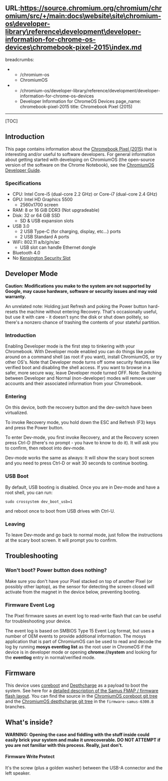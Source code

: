 URL:https://source.chromium.org/chromium/chromium/src/+/main:docs\website\site\chromium-os\developer-library\reference\development\developer-information-for-chrome-os-devices\chromebook-pixel-2015\index.md
---
breadcrumbs:
- - /chromium-os
  - ChromiumOS
- - /chromium-os/developer-library/reference/development/developer-information-for-chrome-os-devices
  - Developer Information for ChromeOS Devices
page_name: chromebook-pixel-2015
title: Chromebook Pixel (2015)
---

[TOC]

## Introduction

This page contains information about the [Chromebook Pixel
(2015)](https://www.google.com/chromebook/pixel) that is interesting and/or
useful to software developers. For general information about getting started
with developing on ChromiumOS (the open-source version of the software on the
Chrome Notebook), see the [ChromiumOS Developer
Guide](/chromium-os/developer-guide).

### Specifications

*   CPU: Intel Core-i5 (dual-core 2.2 GHz) or Core-i7 (dual-core 2.4
            GHz)
*   GPU: Intel HD Graphics 5500
    *   2560x1700 screen
*   RAM: 8 or 16 GiB DDR3 (Not upgradeable)
*   Disk: 32 or 64 GiB SSD
    *   SD & USB expansion slots
*   USB 3.0
    *   2 USB Type-C (for charging, display, etc...) ports
    *   2 USB Standard A ports
*   WiFi: 802.11 a/b/g/n/ac
    *   USB slot can handle Ethernet dongle
*   Bluetooth 4.0
*   No [Kensington Security
            Slot](https://en.wikipedia.org/wiki/Kensington_Security_Slot)

## Developer Mode

**Caution: Modifications you make to the system are not supported by Google, may
cause hardware, software or security issues and may void warranty.**

An unrelated note: Holding just Refresh and poking the Power button hard-resets
the machine without entering Recovery. That's occasionally useful, but use it
with care - it doesn't sync the disk or shut down politely, so there's a nonzero
chance of trashing the contents of your stateful partition.

### Introduction

Enabling Developer mode is the first step to tinkering with your Chromebook.
With Developer mode enabled you can do things like poke around on a command
shell (as root if you want), install ChromiumOS, or try other OS's. Note that
Developer mode turns off some security features like verified boot and disabling
the shell access. If you want to browse in a safer, more secure way, leave
Developer mode turned OFF. Note: Switching between Developer and Normal
(non-developer) modes will remove user accounts and their associated information
from your Chromebook.

### Entering

On this device, both the recovery button and the dev-switch have been
virtualized.

To invoke Recovery mode, you hold down the ESC and Refresh (F3) keys and press
the Power button.

To enter Dev-mode, you first invoke Recovery, and at the Recovery screen press
Ctrl-D (there's no prompt - you have to know to do it). It will ask you to
confirm, then reboot into dev-mode.

Dev-mode works the same as always: It will show the scary boot screen and you
need to press Ctrl-D or wait 30 seconds to continue booting.

### USB Boot

By default, USB booting is disabled. Once you are in Dev-mode and have a root
shell, you can run:

```none
sudo crossystem dev_boot_usb=1
```

and reboot once to boot from USB drives with Ctrl-U.

### Leaving

To leave Dev-mode and go back to normal mode, just follow the instructions at
the scary boot screen. It will prompt you to confirm.

## Troubleshooting

### Won't boot? Power button does nothing?

Make sure you don't have your Pixel stacked on top of another Pixel (or possibly
other laptop), as the sensor for detecting the screen closed will activate from
the magnet in the device below, preventing booting.

### Firmware Event Log

The Pixel firmware saves an event log to read-write flash that can be useful for
troubleshooting your device.

The event log is based on SMBIOS Type 15 Event Log format, but uses a number of
OEM events to provide additional information. The mosys application that is part
of ChromiumOS can be used to read and decode the log by running **mosys
eventlog list** as the root user in ChromeOS if the device is in developer mode
or opening **chrome://system** and looking for the **eventlog** entry in
normal/verified mode.

## Firmware

This device uses [coreboot](http://www.coreboot.org/) and
[Depthcharge](https://chromium.googlesource.com/chromiumos/platform/depthcharge/)
as a payload to boot the system. See here for a [detailed description of the
Samus FMAP / firmware flash layout](/chromium-os/firmware-porting-guide/fmap).
You can find the source in the [ChromiumOS coreboot git
tree](https://chromium.googlesource.com/chromiumos/third_party/coreboot/+/firmware-samus-6300.B)
and the [ChromiumOS depthcharge git
tree](https://chromium.googlesource.com/chromiumos/platform/depthcharge/+/firmware-samus-6300.B)
in the `firmware-samus-6300.B` branches.

## What's inside?

**WARNING: Opening the case and fiddling with the stuff inside could easily
brick your system and make it unrecoverable. DO NOT ATTEMPT if you are not
familiar with this process. Really, just don't.**

#### Firmware Write Protect

It's the screw (plus a golden washer) between the USB-A connector and the left
speaker.
